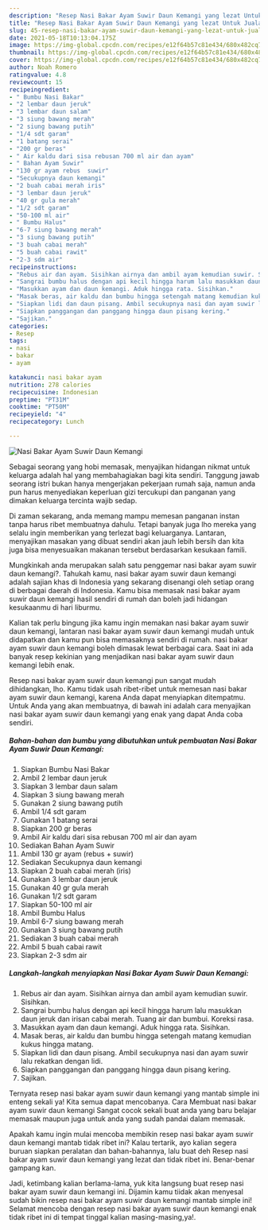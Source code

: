 ```yaml
---
description: "Resep Nasi Bakar Ayam Suwir Daun Kemangi yang lezat Untuk Jualan"
title: "Resep Nasi Bakar Ayam Suwir Daun Kemangi yang lezat Untuk Jualan"
slug: 45-resep-nasi-bakar-ayam-suwir-daun-kemangi-yang-lezat-untuk-jualan
date: 2021-05-18T10:13:04.175Z
image: https://img-global.cpcdn.com/recipes/e12f64b57c81e434/680x482cq70/nasi-bakar-ayam-suwir-daun-kemangi-foto-resep-utama.jpg
thumbnail: https://img-global.cpcdn.com/recipes/e12f64b57c81e434/680x482cq70/nasi-bakar-ayam-suwir-daun-kemangi-foto-resep-utama.jpg
cover: https://img-global.cpcdn.com/recipes/e12f64b57c81e434/680x482cq70/nasi-bakar-ayam-suwir-daun-kemangi-foto-resep-utama.jpg
author: Noah Romero
ratingvalue: 4.8
reviewcount: 15
recipeingredient:
- " Bumbu Nasi Bakar"
- "2 lembar daun jeruk"
- "3 lembar daun salam"
- "3 siung bawang merah"
- "2 siung bawang putih"
- "1/4 sdt garam"
- "1 batang serai"
- "200 gr beras"
- " Air kaldu dari sisa rebusan 700 ml air dan ayam"
- " Bahan Ayam Suwir"
- "130 gr ayam rebus  suwir"
- "Secukupnya daun kemangi"
- "2 buah cabai merah iris"
- "3 lembar daun jeruk"
- "40 gr gula merah"
- "1/2 sdt garam"
- "50-100 ml air"
- " Bumbu Halus"
- "6-7 siung bawang merah"
- "3 siung bawang putih"
- "3 buah cabai merah"
- "5 buah cabai rawit"
- "2-3 sdm air"
recipeinstructions:
- "Rebus air dan ayam. Sisihkan airnya dan ambil ayam kemudian suwir. Sisihkan."
- "Sangrai bumbu halus dengan api kecil hingga harum lalu masukkan daun jeruk dan irisan cabai merah. Tuang air dan bumbui. Koreksi rasa."
- "Masukkan ayam dan daun kemangi. Aduk hingga rata. Sisihkan."
- "Masak beras, air kaldu dan bumbu hingga setengah matang kemudian kukus hingga matang."
- "Siapkan lidi dan daun pisang. Ambil secukupnya nasi dan ayam suwir lalu rekatkan dengan lidi."
- "Siapkan panggangan dan panggang hingga daun pisang kering."
- "Sajikan."
categories:
- Resep
tags:
- nasi
- bakar
- ayam

katakunci: nasi bakar ayam 
nutrition: 278 calories
recipecuisine: Indonesian
preptime: "PT31M"
cooktime: "PT50M"
recipeyield: "4"
recipecategory: Lunch

---
```



![Nasi Bakar Ayam Suwir Daun Kemangi](https://img-global.cpcdn.com/recipes/e12f64b57c81e434/680x482cq70/nasi-bakar-ayam-suwir-daun-kemangi-foto-resep-utama.jpg)

Sebagai seorang yang hobi memasak, menyajikan hidangan nikmat untuk keluarga adalah hal yang membahagiakan bagi kita sendiri. Tanggung jawab seorang istri bukan hanya mengerjakan pekerjaan rumah saja, namun anda pun harus menyediakan keperluan gizi tercukupi dan panganan yang dimakan keluarga tercinta wajib sedap.

Di zaman  sekarang, anda memang mampu memesan panganan instan tanpa harus ribet membuatnya dahulu. Tetapi banyak juga lho mereka yang selalu ingin memberikan yang terlezat bagi keluarganya. Lantaran, menyajikan masakan yang dibuat sendiri akan jauh lebih bersih dan kita juga bisa menyesuaikan makanan tersebut berdasarkan kesukaan famili. 



Mungkinkah anda merupakan salah satu penggemar nasi bakar ayam suwir daun kemangi?. Tahukah kamu, nasi bakar ayam suwir daun kemangi adalah sajian khas di Indonesia yang sekarang disenangi oleh setiap orang di berbagai daerah di Indonesia. Kamu bisa memasak nasi bakar ayam suwir daun kemangi hasil sendiri di rumah dan boleh jadi hidangan kesukaanmu di hari liburmu.

Kalian tak perlu bingung jika kamu ingin memakan nasi bakar ayam suwir daun kemangi, lantaran nasi bakar ayam suwir daun kemangi mudah untuk didapatkan dan kamu pun bisa memasaknya sendiri di rumah. nasi bakar ayam suwir daun kemangi boleh dimasak lewat berbagai cara. Saat ini ada banyak resep kekinian yang menjadikan nasi bakar ayam suwir daun kemangi lebih enak.

Resep nasi bakar ayam suwir daun kemangi pun sangat mudah dihidangkan, lho. Kamu tidak usah ribet-ribet untuk memesan nasi bakar ayam suwir daun kemangi, karena Anda dapat menyiapkan ditempatmu. Untuk Anda yang akan membuatnya, di bawah ini adalah cara menyajikan nasi bakar ayam suwir daun kemangi yang enak yang dapat Anda coba sendiri.

<!--inarticleads1-->

##### Bahan-bahan dan bumbu yang dibutuhkan untuk pembuatan Nasi Bakar Ayam Suwir Daun Kemangi:

1. Siapkan  Bumbu Nasi Bakar
1. Ambil 2 lembar daun jeruk
1. Siapkan 3 lembar daun salam
1. Siapkan 3 siung bawang merah
1. Gunakan 2 siung bawang putih
1. Ambil 1/4 sdt garam
1. Gunakan 1 batang serai
1. Siapkan 200 gr beras
1. Ambil  Air kaldu dari sisa rebusan 700 ml air dan ayam
1. Sediakan  Bahan Ayam Suwir
1. Ambil 130 gr ayam (rebus + suwir)
1. Sediakan Secukupnya daun kemangi
1. Siapkan 2 buah cabai merah (iris)
1. Gunakan 3 lembar daun jeruk
1. Gunakan 40 gr gula merah
1. Gunakan 1/2 sdt garam
1. Siapkan 50-100 ml air
1. Ambil  Bumbu Halus
1. Ambil 6-7 siung bawang merah
1. Gunakan 3 siung bawang putih
1. Sediakan 3 buah cabai merah
1. Ambil 5 buah cabai rawit
1. Siapkan 2-3 sdm air




<!--inarticleads2-->

##### Langkah-langkah menyiapkan Nasi Bakar Ayam Suwir Daun Kemangi:

1. Rebus air dan ayam. Sisihkan airnya dan ambil ayam kemudian suwir. Sisihkan.
1. Sangrai bumbu halus dengan api kecil hingga harum lalu masukkan daun jeruk dan irisan cabai merah. Tuang air dan bumbui. Koreksi rasa.
1. Masukkan ayam dan daun kemangi. Aduk hingga rata. Sisihkan.
1. Masak beras, air kaldu dan bumbu hingga setengah matang kemudian kukus hingga matang.
1. Siapkan lidi dan daun pisang. Ambil secukupnya nasi dan ayam suwir lalu rekatkan dengan lidi.
1. Siapkan panggangan dan panggang hingga daun pisang kering.
1. Sajikan.




Ternyata resep nasi bakar ayam suwir daun kemangi yang mantab simple ini enteng sekali ya! Kita semua dapat mencobanya. Cara Membuat nasi bakar ayam suwir daun kemangi Sangat cocok sekali buat anda yang baru belajar memasak maupun juga untuk anda yang sudah pandai dalam memasak.

Apakah kamu ingin mulai mencoba membikin resep nasi bakar ayam suwir daun kemangi mantab tidak ribet ini? Kalau tertarik, ayo kalian segera buruan siapkan peralatan dan bahan-bahannya, lalu buat deh Resep nasi bakar ayam suwir daun kemangi yang lezat dan tidak ribet ini. Benar-benar gampang kan. 

Jadi, ketimbang kalian berlama-lama, yuk kita langsung buat resep nasi bakar ayam suwir daun kemangi ini. Dijamin kamu tiidak akan menyesal sudah bikin resep nasi bakar ayam suwir daun kemangi mantab simple ini! Selamat mencoba dengan resep nasi bakar ayam suwir daun kemangi enak tidak ribet ini di tempat tinggal kalian masing-masing,ya!.

